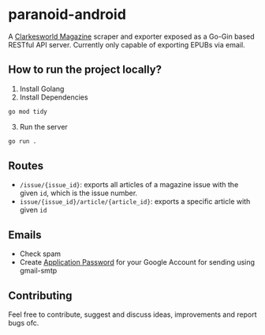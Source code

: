 # paranoid-android

A [Clarkesworld Magazine](https://clarkesworldmagazine.com/) scraper and exporter exposed as a Go-Gin based RESTful API server. Currently only capable of exporting EPUBs via email.

## How to run the project locally?
1. Install Golang
2. Install Dependencies
```bash
go mod tidy
```
3. Run the server
```bash
go run .
```

## Routes
- `/issue/{issue_id}`: exports all articles of a magazine issue with the given `id`, which is the issue number.
- `issue/{issue_id}/article/{article_id}`: exports a specific article with given `id`

## Emails
- Check spam
- Create [Application Password](https://myaccount.google.com/apppasswords) for your Google Account for sending using gmail-smtp

## Contributing
Feel free to contribute, suggest and discuss ideas, improvements and report bugs ofc.
